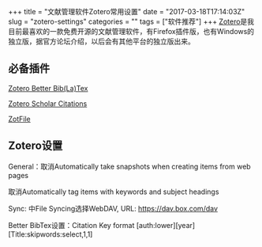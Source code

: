 +++
title = "文献管理软件Zotero常用设置"
date = "2017-03-18T17:14:03Z"
slug = "zotero-settings"
categories = ""
tags = ["软件推荐"]
+++
[Zotero](https://www.zotero.org/)是我目前最喜欢的一款免费开源的文献管理软件，有Firefox插件版，也有Windows的独立版，据官方论坛介绍，以后会有其他平台的独立版出来。

## 必备插件

[Zotero Better Bib(La)Tex](https://github.com/retorquere/zotero-better-bibtex)

[Zotero Scholar Citations](https://github.com/beloglazov/zotero-scholar-citations)

[ZotFile](http://zotfile.com/)

## Zotero设置

General：取消Automatically take snapshots when creating items from web pages

取消Automatically tag items with keywords and subject headings

Sync: 中File Syncing选择WebDAV, URL: https://dav.box.com/dav

Better BibTex设置：Citation Key format [auth:lower][year][Title:skipwords:select,1,1]
